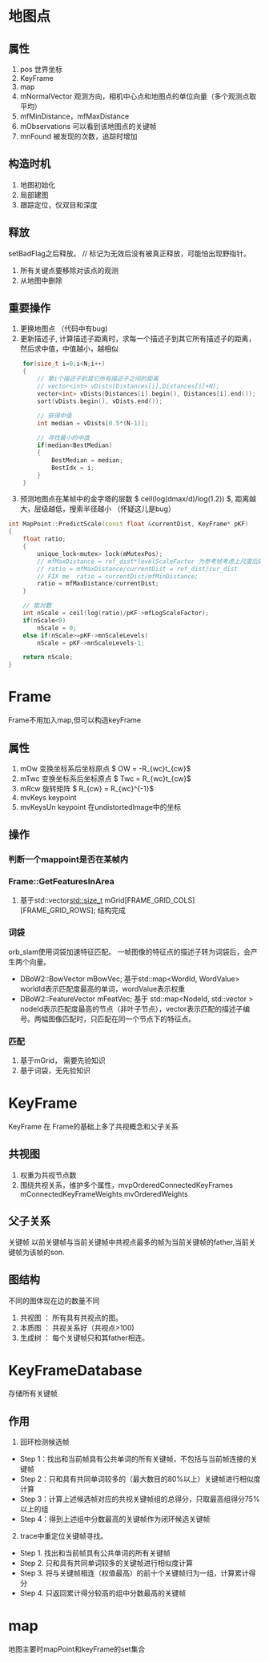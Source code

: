 # 地图点
## 属性
1. pos 世界坐标
2. KeyFrame 
3. map
4. mNormalVector 观测方向，相机中心点和地图点的单位向量（多个观测点取平均）
5. mfMinDistance，mfMaxDistance
5. mObservations 可以看到该地图点的关键帧
6. mnFound 被发现的次数，追踪时增加


## 构造时机
1. 地图初始化
2. 局部建图
3. 跟踪定位，仅双目和深度

## 释放
setBadFlag之后释放。 // 标记为无效后没有被真正释放，可能怕出现野指针。
1. 所有关键点要移除对该点的观测
2. 从地图中删除

## 重要操作
1. 更换地图点 （代码中有bug)
2. 更新描述子, 计算描述子距离时，求每一个描述子到其它所有描述子的距离，然后求中值，中值越小，越相似
```c++
    for(size_t i=0;i<N;i++)
    {
        // 第i个描述子到其它所有描述子之间的距离
        // vector<int> vDists(Distances[i],Distances[i]+N);
		vector<int> vDists(Distances[i].begin(), Distances[i].end());
		sort(vDists.begin(), vDists.end());

        // 获得中值
        int median = vDists[0.5*(N-1)];
        
        // 寻找最小的中值
        if(median<BestMedian)
        {
            BestMedian = median;
            BestIdx = i;
        }
    }
```
3. 预测地图点在某帧中的金字塔的层数 $ ceil(log(dmax/d)/log(1.2)) $, 距离越大，层级越低，搜索半径越小 （怀疑这儿是bug）
```c++
int MapPoint::PredictScale(const float &currentDist, KeyFrame* pKF)
{
    float ratio;
    {
        unique_lock<mutex> lock(mMutexPos);
        // mfMaxDistance = ref_dist*levelScaleFactor 为参考帧考虑上尺度后的距离
        // ratio = mfMaxDistance/currentDist = ref_dist/cur_dist
        // FIX me  ratio = currentDist/mfMinDistance;
        ratio = mfMaxDistance/currentDist;
    }

    // 取对数
    int nScale = ceil(log(ratio)/pKF->mfLogScaleFactor);
    if(nScale<0)
        nScale = 0;
    else if(nScale>=pKF->mnScaleLevels)
        nScale = pKF->mnScaleLevels-1;

    return nScale;
}

```

# Frame
Frame不用加入map,但可以构造keyFrame
## 属性
1. mOw  变换坐标系后坐标原点 $ OW = -R_{wc}t_{cw}$
2. mTwc  变换坐标系后坐标原点 $ Twc = R_{wc}t_{cw}$
3. mRcw  旋转矩阵 $ R_{cw} = R_{wc}^{-1}$
4. mvKeys keypoint
5. mvKeysUn  keypoint 在undistortedImage中的坐标
## 操作
### 判断一个mappoint是否在某帧内
### Frame::GetFeaturesInArea
1. 基于std::vector<std::size_t> mGrid[FRAME_GRID_COLS][FRAME_GRID_ROWS]; 结构完成
### 词袋
orb_slam使用词袋加速特征匹配。
一帧图像的特征点的描述子转为词袋后，会产生两个向量。
- DBoW2::BowVector mBowVec; 基于std::map<WordId, WordValue> worldId表示匹配度最高的单词，wordValue表示权重
- DBoW2::FeatureVector mFeatVec; 基于 std::map<NodeId, std::vector<unsigned int> > nodeId表示匹配度最高的节点（非叶子节点），vector表示匹配的描述子编号。两幅图像匹配时，只匹配在同一个节点下的特征点。

### 匹配
1. 基于mGrid， 需要先验知识
2. 基于词袋，无先验知识

# KeyFrame
KeyFrame 在 Frame的基础上多了共视概念和父子关系
## 共视图
1. 权重为共视节点数
2. 围绕共视关系，维护多个属性，mvpOrderedConnectedKeyFrames  mConnectedKeyFrameWeights  mvOrderedWeights
## 父子关系
关键帧 以前关键帧与当前关键帧中共视点最多的帧为当前关键帧的father,当前关键帧为该帧的son.
## 图结构
不同的图体现在边的数量不同
1. 共视图 ： 所有具有共视点的图。
2. 本质图 ： 共视关系好（共视点>100)
3. 生成树 ： 每个关键帧只和其father相连。 
# KeyFrameDatabase
存储所有关键帧
## 作用
1. 回环检测候选帧
- Step 1：找出和当前帧具有公共单词的所有关键帧，不包括与当前帧连接的关键帧
 - Step 2：只和具有共同单词较多的（最大数目的80%以上）关键帧进行相似度计算 
 - Step 3：计算上述候选帧对应的共视关键帧组的总得分，只取最高组得分75%以上的组
 - Step 4：得到上述组中分数最高的关键帧作为闭环候选关键帧
2. trace中重定位关键帧寻找。
 - Step 1. 找出和当前帧具有公共单词的所有关键帧
 - Step 2. 只和具有共同单词较多的关键帧进行相似度计算
 - Step 3. 将与关键帧相连（权值最高）的前十个关键帧归为一组，计算累计得分
 - Step 4. 只返回累计得分较高的组中分数最高的关键帧
# map
地图主要时mapPoint和keyFrame的set集合




